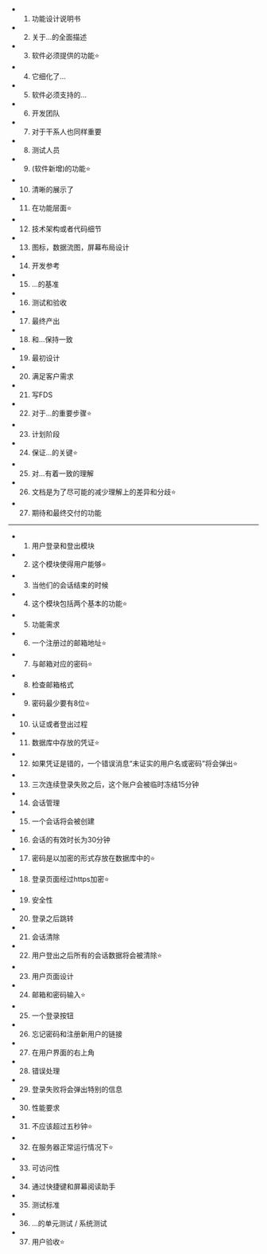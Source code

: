 - 1. 功能设计说明书
- 2. 关于…的全面描述
- 3. 软件必须提供的功能⭐
- 4. 它细化了…
- 5. 软件必须支持的…
- 6. 开发团队
- 7. 对于干系人也同样重要
- 8. 测试人员
- 9. (软件新增)的功能⭐
- 10. 清晰的展示了
- 11. 在功能层面⭐
- 12. 技术架构或者代码细节
- 13. 图标，数据流图，屏幕布局设计
- 14. 开发参考
- 15. …的基准
- 16. 测试和验收
- 17. 最终产出
- 18. 和…保持一致
- 19. 最初设计
- 20. 满足客户需求
- 21. 写FDS
- 22. 对于…的重要步骤⭐
- 23. 计划阶段
- 24. 保证…的关键⭐
- 25. 对…有着一致的理解
- 26. 文档是为了尽可能的减少理解上的差异和分歧⭐
- 27. 期待和最终交付的功能

---

- 1. 用户登录和登出模块
- 2. 这个模块使得用户能够⭐
- 3. 当他们的会话结束的时候
- 4. 这个模块包括两个基本的功能⭐
- 5. 功能需求
- 6. 一个注册过的邮箱地址⭐
- 7. 与邮箱对应的密码⭐
- 8. 检查邮箱格式
- 9. 密码最少要有8位⭐
- 10. 认证或者登出过程
- 11. 数据库中存放的凭证⭐
- 12. 如果凭证是错的，一个错误消息“未证实的用户名或密码”将会弹出⭐
- 13. 三次连续登录失败之后，这个账户会被临时冻结15分钟
- 14. 会话管理
- 15. 一个会话将会被创建
- 16. 会话的有效时长为30分钟
- 17. 密码是以加密的形式存放在数据库中的⭐
- 18. 登录页面经过https加密⭐
- 19. 安全性
- 20. 登录之后跳转
- 21. 会话清除
- 22. 用户登出之后所有的会话数据将会被清除⭐
- 23. 用户页面设计
- 24. 邮箱和密码输入⭐
- 25. 一个登录按钮
- 26. 忘记密码和注册新用户的链接
- 27. 在用户界面的右上角
- 28. 错误处理
- 29. 登录失败将会弹出特别的信息
- 30. 性能要求
- 31. 不应该超过五秒钟⭐
- 32. 在服务器正常运行情况下⭐
- 33. 可访问性
- 34. 通过快捷键和屏幕阅读助手
- 35. 测试标准
- 36. …的单元测试 / 系统测试
- 37. 用户验收⭐